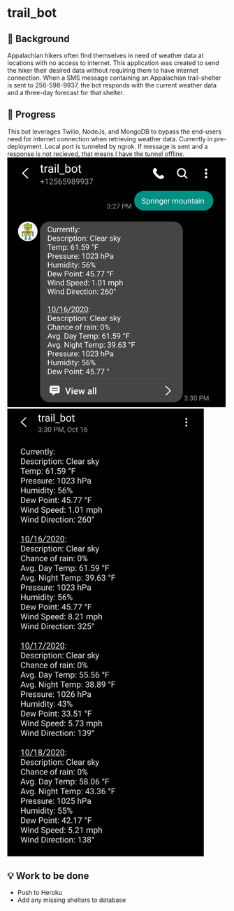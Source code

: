 # trail_bot


## :thought_balloon: Background 
Appalachian hikers often find themselves in need of weather data at locations with no access to internet. This application was created to send the hiker their desired data without requiring them to have internet connection. 
When a SMS message containing an Appalachian trail-shelter is sent to 256-598-9937, the bot responds with the current weather data and a three-day forecast for that shelter. 



## :wrench: Progress
This bot leverages Twilio, NodeJs, and MongoDB to bypass the end-users need for internet connection when retrieving weather data. Currently in pre-deployment. Local port is tunneled by ngrok. If message is sent and a response is not recieved, that means I have the tunnel offline.
<img src = "img/demo_1.jpg" width="500">
<img src = "img/demo_2.jpg">


## :bulb: Work to be done
* Push to Heroku
* Add any missing shelters to database
